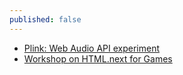 ```yaml
---
published: false
---
```


* [Plink: Web Audio API experiment][1]
* [Workshop on HTML.next for Games][2]

[1]: http://labs.dinahmoe.com/plink/
[2]: http://www.w3.org/2011/09/games/
